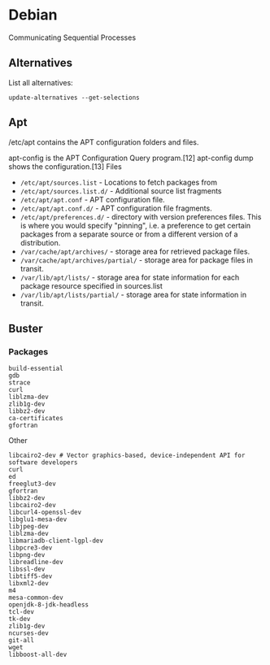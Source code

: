 # Debian

Communicating Sequential Processes

## Alternatives

List all alternatives:
```
update-alternatives --get-selections
```

## Apt

/etc/apt contains the APT configuration folders and files.

apt-config is the APT Configuration Query program.[12] apt-config dump shows the configuration.[13]
Files

- `/etc/apt/sources.list` - Locations to fetch packages from
- `/etc/apt/sources.list.d/` - Additional source list fragments
- `/etc/apt/apt.conf` - APT configuration file.
- `/etc/apt/apt.conf.d/` - APT configuration file fragments.
- `/etc/apt/preferences.d/` - directory with version preferences files. This is where you would specify "pinning", i.e. a preference to get certain packages from a separate source or from a different version of a distribution.
- `/var/cache/apt/archives/` - storage area for retrieved package files.
- `/var/cache/apt/archives/partial/` - storage area for package files in transit.
- `/var/lib/apt/lists/` - storage area for state information for each package resource specified in sources.list
- `/var/lib/apt/lists/partial/` - storage area for state information in transit.

## Buster

### Packages

```
build-essential
gdb
strace
curl
liblzma-dev
zlib1g-dev
libbz2-dev
ca-certificates
gfortran
```

Other
```
libcairo2-dev # Vector graphics-based, device-independent API for software developers
curl
ed
freeglut3-dev
gfortran
libbz2-dev
libcairo2-dev
libcurl4-openssl-dev
libglu1-mesa-dev
libjpeg-dev
liblzma-dev
libmariadb-client-lgpl-dev
libpcre3-dev
libpng-dev
libreadline-dev
libssl-dev
libtiff5-dev
libxml2-dev
m4
mesa-common-dev
openjdk-8-jdk-headless
tcl-dev
tk-dev
zlib1g-dev
ncurses-dev
git-all
wget
libboost-all-dev
```


